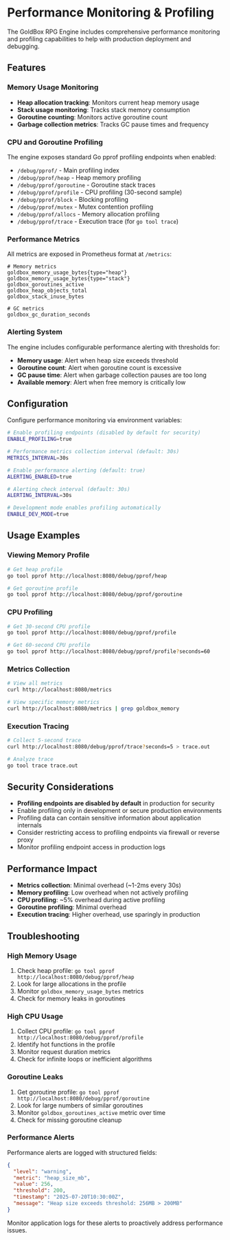 # Performance Monitoring & Profiling

The GoldBox RPG Engine includes comprehensive performance monitoring and profiling capabilities to help with production deployment and debugging.

## Features

### Memory Usage Monitoring
- **Heap allocation tracking**: Monitors current heap memory usage
- **Stack usage monitoring**: Tracks stack memory consumption  
- **Goroutine counting**: Monitors active goroutine count
- **Garbage collection metrics**: Tracks GC pause times and frequency

### CPU and Goroutine Profiling
The engine exposes standard Go pprof profiling endpoints when enabled:

- `/debug/pprof/` - Main profiling index
- `/debug/pprof/heap` - Heap memory profiling
- `/debug/pprof/goroutine` - Goroutine stack traces
- `/debug/pprof/profile` - CPU profiling (30-second sample)
- `/debug/pprof/block` - Blocking profiling
- `/debug/pprof/mutex` - Mutex contention profiling
- `/debug/pprof/allocs` - Memory allocation profiling
- `/debug/pprof/trace` - Execution trace (for `go tool trace`)

### Performance Metrics
All metrics are exposed in Prometheus format at `/metrics`:

```
# Memory metrics
goldbox_memory_usage_bytes{type="heap"}
goldbox_memory_usage_bytes{type="stack"}
goldbox_goroutines_active
goldbox_heap_objects_total
goldbox_stack_inuse_bytes

# GC metrics  
goldbox_gc_duration_seconds
```

### Alerting System
The engine includes configurable performance alerting with thresholds for:

- **Memory usage**: Alert when heap size exceeds threshold
- **Goroutine count**: Alert when goroutine count is excessive
- **GC pause time**: Alert when garbage collection pauses are too long
- **Available memory**: Alert when free memory is critically low

## Configuration

Configure performance monitoring via environment variables:

```bash
# Enable profiling endpoints (disabled by default for security)
ENABLE_PROFILING=true

# Performance metrics collection interval (default: 30s)
METRICS_INTERVAL=30s

# Enable performance alerting (default: true)
ALERTING_ENABLED=true

# Alerting check interval (default: 30s)  
ALERTING_INTERVAL=30s

# Development mode enables profiling automatically
ENABLE_DEV_MODE=true
```

## Usage Examples

### Viewing Memory Profile
```bash
# Get heap profile
go tool pprof http://localhost:8080/debug/pprof/heap

# Get goroutine profile  
go tool pprof http://localhost:8080/debug/pprof/goroutine
```

### CPU Profiling
```bash
# Get 30-second CPU profile
go tool pprof http://localhost:8080/debug/pprof/profile

# Get 60-second CPU profile
go tool pprof http://localhost:8080/debug/pprof/profile?seconds=60
```

### Metrics Collection
```bash
# View all metrics
curl http://localhost:8080/metrics

# View specific memory metrics
curl http://localhost:8080/metrics | grep goldbox_memory
```

### Execution Tracing
```bash
# Collect 5-second trace
curl http://localhost:8080/debug/pprof/trace?seconds=5 > trace.out

# Analyze trace
go tool trace trace.out
```

## Security Considerations

- **Profiling endpoints are disabled by default** in production for security
- Enable profiling only in development or secure production environments
- Profiling data can contain sensitive information about application internals
- Consider restricting access to profiling endpoints via firewall or reverse proxy
- Monitor profiling endpoint access in production logs

## Performance Impact

- **Metrics collection**: Minimal overhead (~1-2ms every 30s)
- **Memory profiling**: Low overhead when not actively profiling
- **CPU profiling**: ~5% overhead during active profiling
- **Goroutine profiling**: Minimal overhead
- **Execution tracing**: Higher overhead, use sparingly in production

## Troubleshooting

### High Memory Usage
1. Check heap profile: `go tool pprof http://localhost:8080/debug/pprof/heap`
2. Look for large allocations in the profile
3. Monitor `goldbox_memory_usage_bytes` metrics
4. Check for memory leaks in goroutines

### High CPU Usage  
1. Collect CPU profile: `go tool pprof http://localhost:8080/debug/pprof/profile`
2. Identify hot functions in the profile
3. Monitor request duration metrics
4. Check for infinite loops or inefficient algorithms

### Goroutine Leaks
1. Get goroutine profile: `go tool pprof http://localhost:8080/debug/pprof/goroutine`
2. Look for large numbers of similar goroutines
3. Monitor `goldbox_goroutines_active` metric over time
4. Check for missing goroutine cleanup

### Performance Alerts
Performance alerts are logged with structured fields:
```json
{
  "level": "warning",
  "metric": "heap_size_mb", 
  "value": 256,
  "threshold": 200,
  "timestamp": "2025-07-20T10:30:00Z",
  "message": "Heap size exceeds threshold: 256MB > 200MB"
}
```

Monitor application logs for these alerts to proactively address performance issues.
